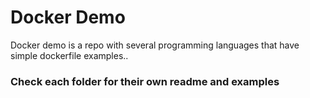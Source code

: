 # Docker Demo
Docker demo is a repo with several programming languages that have simple dockerfile examples..

### Check each folder for their own readme and examples